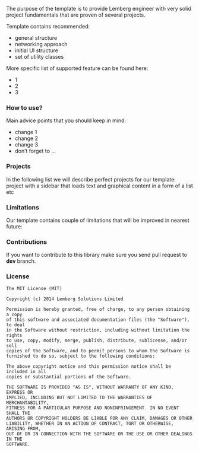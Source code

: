 The purpose of the template is to provide Lemberg engineer with very solid project fundamentals that are proven of several projects.

Template contains recommended:

- general structure
- networking approach
- initial UI structure
- set of utility classes

More specific list of supported feature can be found here:

- 1
- 2
- 3

### How to use?
Main advice points that you should keep in mind:

- change 1
- change 2
- change 3
- don’t forget to …

### Projects
In the following list we will describe perfect projects for our template:
project with a sidebar that loads text and graphical content in a form of a list
etc

### Limitations
Our template contains couple of limitations that will be improved in nearest future:


### Contributions

If you want to contribute to this library make sure you send pull request to **dev** branch.

### License

```
The MIT License (MIT)

Copyright (c) 2014 Lemberg Solutions Limited

Permission is hereby granted, free of charge, to any person obtaining a copy
of this software and associated documentation files (the "Software"), to deal
in the Software without restriction, including without limitation the rights
to use, copy, modify, merge, publish, distribute, sublicense, and/or sell
copies of the Software, and to permit persons to whom the Software is
furnished to do so, subject to the following conditions:

The above copyright notice and this permission notice shall be included in all
copies or substantial portions of the Software.

THE SOFTWARE IS PROVIDED "AS IS", WITHOUT WARRANTY OF ANY KIND, EXPRESS OR
IMPLIED, INCLUDING BUT NOT LIMITED TO THE WARRANTIES OF MERCHANTABILITY,
FITNESS FOR A PARTICULAR PURPOSE AND NONINFRINGEMENT. IN NO EVENT SHALL THE
AUTHORS OR COPYRIGHT HOLDERS BE LIABLE FOR ANY CLAIM, DAMAGES OR OTHER
LIABILITY, WHETHER IN AN ACTION OF CONTRACT, TORT OR OTHERWISE, ARISING FROM,
OUT OF OR IN CONNECTION WITH THE SOFTWARE OR THE USE OR OTHER DEALINGS IN THE
SOFTWARE.
```

[using google volley]:https://android.googlesource.com/platform/frameworks/volley
[gson]:https://code.google.com/p/google-gson/
[Home]:https://github.com/lemberg/d8androidsdk/wiki
[Integration]:https://github.com/lemberg/d8androidsdk/wiki/Integration
[User Guide]:https://github.com/lemberg/d8androidsdk/wiki/User-Guide
[Sample]:https://github.com/lemberg/d8androidsdk/wiki/Sample
[License]:https://github.com/lemberg/d8androidsdk/wiki/License
[Gradle, please]:http://gradleplease.appspot.com/

